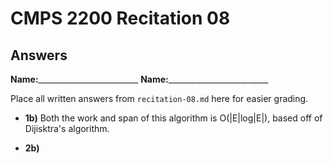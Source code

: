 # CMPS 2200 Recitation 08

## Answers

**Name:**_________________________
**Name:**_________________________


Place all written answers from `recitation-08.md` here for easier grading.



- **1b)**
   Both the work and span of this algorithm is O(|E|log|E|), based off of Dijisktra's algorithm.



- **2b)**

